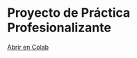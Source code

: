 # Proyecto de Práctica Profesionalizante

[Abrir en Colab](https://colab.research.google.com/github/fernandolievano/ProyectoFinal_PP1/blob/main/ProyectoFinal.ipynb)
